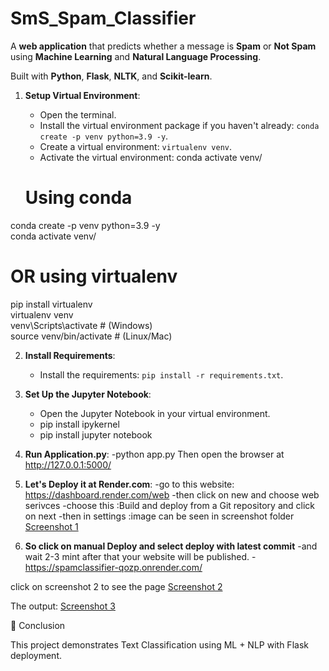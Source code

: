# SmS_Spam_Classifier

A **web application** that predicts whether a message is **Spam** or **Not Spam** using **Machine Learning** and **Natural Language Processing**.  

Built with **Python**, **Flask**, **NLTK**, and **Scikit-learn**.  

1. **Setup Virtual Environment**:
   - Open the terminal.
   - Install the virtual environment package if you haven't already: `conda create -p venv python=3.9 -y`.
   - Create a virtual environment: `virtualenv venv`.
   - Activate the virtual environment:
    conda activate venv/

    # Using conda  
conda create -p venv python=3.9 -y  
conda activate venv/

# OR using virtualenv  
pip install virtualenv  
virtualenv venv  
venv\Scripts\activate   # (Windows)  
source venv/bin/activate  # (Linux/Mac)



2. **Install Requirements**:
   - Install the requirements: `pip install -r requirements.txt`.

3. **Set Up the Jupyter Notebook**:
   - Open the Jupyter Notebook in your virtual environment.
   - pip install ipykernel
   - pip install jupyter notebook

4. **Run Application.py**:
   -python app.py
   Then open the browser at http://127.0.0.1:5000/

5. **Let's Deploy it at Render.com**:
   -go to this website: https://dashboard.render.com/web
   -then click on new and choose web serivces
   -choose this :Build and deploy from a Git repository and click on next
   -then in settings :image can be seen in screenshot folder [Screenshot 1](screenshot/Screenshot_2025-09-27_113600.png)


6. **So click on manual Deploy and select deploy with latest commit**
   -and wait 2-3 mint after that your website will be published.
   -https://spamclassifier-qozp.onrender.com/

click on screenshot 2 to see the page [Screenshot 2](screenshot/Screenshot_2025-09-27_114322.png)

The output:
[Screenshot 3](screenshot/Screenshot_2025-09-27_145716.png)


   
🙌 Conclusion

This project demonstrates Text Classification using ML + NLP with Flask deployment.

